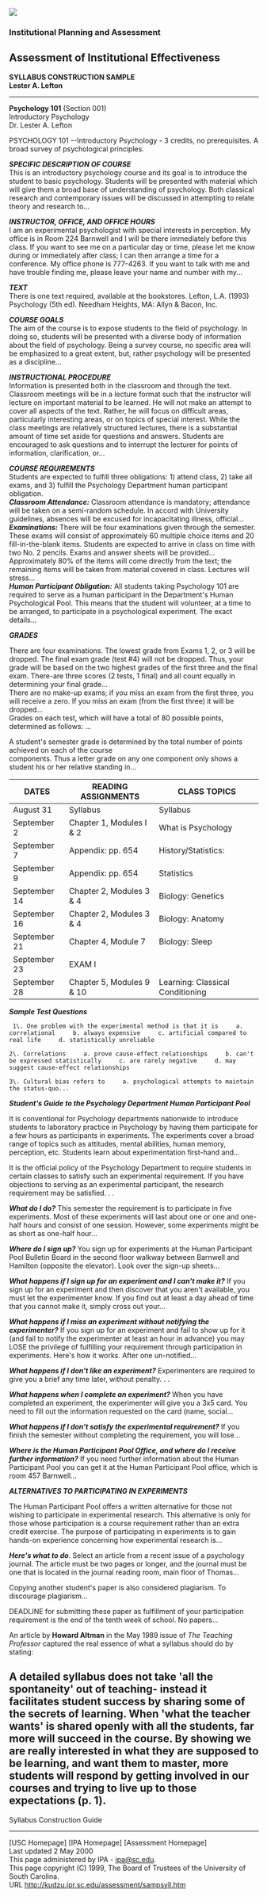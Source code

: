 ![](uscpos.gif)

### Institutional Planning and Assessment

## Assessment of Institutional Effectiveness

**SYLLABUS CONSTRUCTION SAMPLE**  
**Lester A. Lefton**  
  

* * *

  
  

**Psychology 101** (Section 001)  
Introductory Psychology  
Dr. Lester A. Lefton

PSYCHOLOGY 101 --Introductory Psychology - 3 credits, no prerequisites. A
broad survey of psychological principles.

**_SPECIFIC DESCRIPTION OF COURSE_**  
This is an introductory psychology course and its goal is to introduce the
student to basic psychology. Students will be presented with material which
will give them a broad base of understanding of psychology. Both classical
research and contemporary issues will be discussed in attempting to relate
theory and research to...

**_INSTRUCTOR, OFFICE, AND OFFICE HOURS_**  
I am an experimental psychologist with special interests in perception. My
office is in Room 224 Barnwell and I will be there immediately before this
class. If you want to see me on a particular day or time, please let me know
during or immediately after class; I can then arrange a time for a conference.
My office phone is 777-4263. If you want to talk with me and have trouble
finding me, please leave your name and number with my...

**_TEXT_**  
There is one text required, available at the bookstores. Lefton, L.A. (1993)
Psychology (5th ed). Needham Heights, MA: Allyn  & Bacon, Inc.

**_COURSE GOALS_**  
The aim of the course is to expose students to the field of psychology. In
doing so, students will be presented with a diverse body of information about
the field of psychology. Being a survey course, no specific area will be
emphasized to a great extent, but, rather psychology will be presented as a
discipline...

**_INSTRUCTIONAL PROCEDURE_**  
Information is presented both in the classroom and through the text. Classroom
meetings will be in a lecture format such that the instructor will lecture on
important material to be learned. He will not make an attempt to cover all
aspects of the text. Rather, he will focus on difficult areas, particularly
interesting areas, or on topics of special interest. While the class meetings
are relatively structured lectures, there is a substantial amount of time set
aside for questions and answers. Students are encouraged to ask questions and
to interrupt the lecturer for points of information, clarification, or...

**_COURSE REQUIREMENTS_**  
Students are expected to fulfill three obligations: 1) attend class, 2) take
all exams, and 3) fulfill the Psychology Department human participant
obligation.  
**_Classroom Attendance:_** Classroom attendance is mandatory; attendance will
be taken on a semi-random schedule. In accord with University guidelines,
absences will be excused for incapacitating illness, official...  
**_Examinations:_** There will be four examinations given through the
semester. These exams will consist of approximately 60 multiple choice items
and 20 fill-in-the-blank items. Students are expected to arrive in class on
time with two No. 2 pencils. Exams and answer sheets will be provided...  
Approximately 80% of the items will come directly from the text; the remaining
items will be taken from material covered in class. Lectures will stress...  
**_Human Participant Obligation:_** All students taking Psychology 101 are
required to serve as a human participant in the Department's Human
Psychological Pool. This means that the student will volunteer, at a time to
be arranged, to participate in a psychological experiment. The exact
details...

**_GRADES_**  

There are four examinations. The lowest grade from Exams 1, 2, or 3 will be
dropped. The final exam grade (test #4) will not be dropped. Thus, your grade
will be based on the two highest grades of the first three and the final exam.
There-are three scores (2 tests, 1 final) and all count equally in determining
your final grade...  
There are no make-up exams; if you miss an exam from the first three, you will
receive a zero. If you miss an exam (from the first three) it will be
dropped...  
Grades on each test, which will have a total of 80 possible points, determined
as follows: ...  

A student's semester grade is determined by the total number of points
achieved on each of the course  
components. Thus a letter grade on any one component only shows a student his
or her relative standing in...

  
  
DATES|  READING ASSIGNMENTS | CLASS TOPICS  
---|---|---  
August 31|  Syllabus|  Syllabus  
September 2|  Chapter 1, Modules I & 2 | What is Psychology  
September 7|  Appendix: pp. 654 | History/Statistics:  
September 9|  Appendix: pp. 654 | Statistics  
September 14 | Chapter 2, Modules 3 & 4 | Biology: Genetics  
September 16 | Chapter 2, Modules 3 & 4 | Biology: Anatomy  
September 21 | Chapter 4, Module 7 | Biology: Sleep  
September 23|  EXAM I|  
September 28 | Chapter 5, Modules 9 & 10 | Learning: Classical Conditioning  
  
  

**_Sample Test Questions_**

     1\. One problem with the experimental method is that it is     a. correlational     b. always expensive     c. artificial compared to real life     d. statistically unreliable 

    2\. Correlations     a. prove cause-effect relationships     b. can't be expressed statistically     c. are rarely negative     d. may suggest cause-effect relationships 

    3\. Cultural bias refers to     a. psychological attempts to maintain the status-quo... 

**_Student's Guide to the Psychology Department Human Participant Pool_**

It is conventional for Psychology departments nationwide to introduce students
to laboratory practice in Psychology by having them participate for a few
hours as participants in experiments. The experiments cover a broad range of
topics such as attitudes, mental abilities, human memory, perception, etc.
Students learn about experimentation first-hand and...

It is the official policy of the Psychology Department to require students in
certain classes to satisfy such an experimental requirement. If you have
objections to serving as an experimental participant, the research requirement
may be satisfied. . .

**_What do I do?_** This semester the requirement is to participate in five
experiments. Most of these experiments will last about one or one and one-half
hours and consist of one session. However, some experiments might be as short
as one-half hour...

**_Where do I sign up?_** You sign up for experiments at the Human Participant
Pool Bulletin Board in the second floor walkway between Barnwell and Hamilton
(opposite the elevator). Look over the sign-up sheets...

**_What happens if I sign up for an experiment and I can't make it?_** If you
sign up for an experiment and then discover that you aren't available, you
must let the experimenter know. If you find out at least a day ahead of time
that you cannot make it, simply cross out your...

**_What happens if I miss an experiment without notifying the experimenter?_**
If you sign up for an experiment and fail to show up for it (and fail to
notify the experimenter at least an hour in advance) you may LOSE the
privilege of fulfilling your requirement through participation in experiments.
Here's how it works. After one un-notified...

**_What happens if I don't like an experiment?_** Experimenters are required
to give you a brief any time later, without penalty. . .

**_What happens when I complete an experiment?_** When you have completed an
experiment, the experimenter will give you a 3x5 card. You need to fill out
the information requested on the card (name, social...

**_What happens if I don't satisfy the experimental requirement?_** If you
finish the semester without completing the requirement, you will lose...

**_Where is the Human Participant Pool Office, and where do I receive further
information?_** If you need further information about the Human Participant
Pool you can get it at the Human Participant Pool office, which is room 457
Barnwell...

**_ALTERNATIVES TO PARTICIPATING IN EXPERIMENTS_**

The Human Participant Pool offers a written alternative for those not wishing
to participate in experimental research. This alternative is only for those
whose participation is a course requirement rather than an extra credit
exercise. The purpose of participating in experiments is to gain hands-on
experience concerning how experimental research is...

**_Here's what to do_**. Select an article from a recent issue of a psychology
journal. The article must be two pages or longer, and the journal must be one
that is located in the journal reading room, main floor of Thomas...

Copying another student's paper is also considered plagiarism. To discourage
plagiarism...

DEADLINE for submitting these paper as fulfillment of your participation
requirement is the end of the tenth week of school. No papers...

An article by **Howard Altman** in the May 1989 issue of _The Teaching
Professor_ captured the real essence of what a syllabus should do by stating:  
  
A detailed syllabus does not take 'all the spontaneity' out of teaching-
instead it facilitates student success by sharing some of the secrets of
learning. When 'what the teacher wants' is shared openly with all the
students, far more will succeed in the course. By showing we are really
interested in what they are supposed to be learning, and want them to master,
more students will respond by getting involved in our courses and trying to
live up to those expectations (p. 1).  
---  
  
Syllabus Construction Guide  
  

* * *

  
[USC Homepage] [IPA Homepage] [Assessment Homepage]  
Last updated 2 May 2000  
This page administered by IPA - ipa@sc.edu.  
This page copyright (C) 1999, The Board of Trustees of the University of South
Carolina.  
URL http://kudzu.ipr.sc.edu/assessment/sampsyll.htm  

